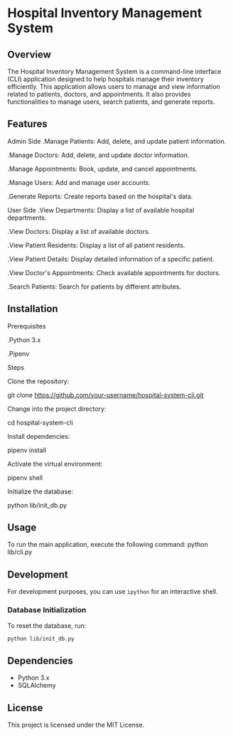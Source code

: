 # Hospital Inventory Management System

## Overview
The Hospital Inventory Management System is a command-line interface (CLI) application designed to help hospitals manage their inventory efficiently. This application allows users to manage and view information related to patients, doctors, and appointments. It also provides functionalities to manage users, search patients, and generate reports.

## Features
Admin Side
.Manage Patients: Add, delete, and update patient information.

.Manage Doctors: Add, delete, and update doctor information.

.Manage Appointments: Book, update, and cancel appointments.

.Manage Users: Add and manage user accounts.

.Generate Reports: Create reports based on the hospital's data.

User Side
.View Departments: Display a list of available hospital departments.

.View Doctors: Display a list of available doctors.

.View Patient Residents: Display a list of all patient residents.

.View Patient Details: Display detailed information of a specific patient.

.View Doctor's Appointments: Check available appointments for doctors.

.Search Patients: Search for patients by different attributes.

## Installation
Prerequisites

.Python 3.x

.Pipenv

Steps

Clone the repository:

git clone <https://github.com/your-username/hospital-system-cli.git>

Change into the project directory:

cd hospital-system-cli

Install dependencies:

pipenv install

Activate the virtual environment:

pipenv shell

Initialize the database:

python lib/init_db.py

## Usage
To run the main application, execute the following command:
python lib/cli.py

## Development
For development purposes, you can use `ipython` for an interactive shell.

### Database Initialization
To reset the database, run:
```bash
python lib/init_db.py
```


## Dependencies
- Python 3.x
- SQLAlchemy

## License
This project is licensed under the MIT License.

